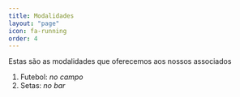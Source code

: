 ```yaml
---
title: Modalidades
layout: "page"
icon: fa-running
order: 4
---
```


Estas são as modalidades que oferecemos aos nossos associados

1. Futebol: *no campo*
2. Setas: *no bar*
